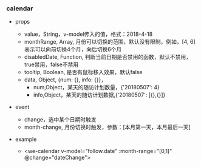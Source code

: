 ### calendar
* props
  * value，String，v-model传入的值，格式：2018-4-18
  * monthRange, Array, 月份可以切换的范围，默认没有限制，例如，[4, 6]表示可以向前切换4个月，向后切换6个月
  * disabledDate, Function, 判断当前日期是否禁用的函数，默认不禁用，true禁用，false不禁用
  * tooltip, Boolean, 是否有鼠标移入效果，默认false
  * data, Object, {num: {}, info: {}}，
    * num,Object，某天的随访计划数量，{'20180507': 4}
    * info,Object，某天的随访计划数据,{'20180507': [{},{}]}

* event
  * change，选中某个日期时触发
  * month-change, 月份切换时触发，参数：[本月第一天，本月最后一天]

* example
  * <we-calendar v-model="follow.date" :month-range="[0,1]" @change="dateChange"></we-calendar>
